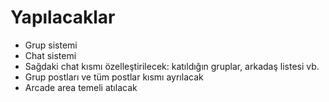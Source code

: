 # Yapılacaklar
- Grup sistemi
- Chat sistemi
- Sağdaki chat kısmı özelleştirilecek: katıldığın gruplar, arkadaş listesi vb.
- Grup postları ve tüm postlar kısmı ayrılacak
- Arcade area temeli atılacak